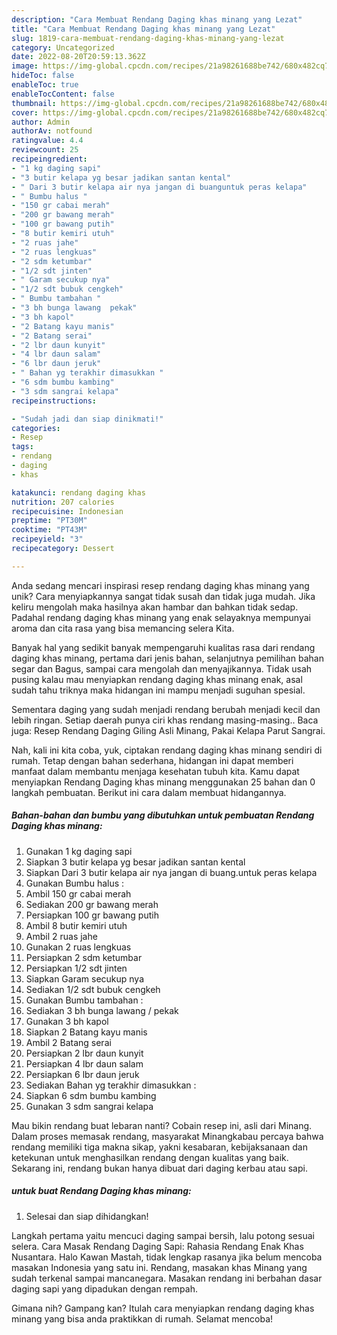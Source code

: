 ```yaml
---
description: "Cara Membuat Rendang Daging khas minang yang Lezat"
title: "Cara Membuat Rendang Daging khas minang yang Lezat"
slug: 1819-cara-membuat-rendang-daging-khas-minang-yang-lezat
category: Uncategorized
date: 2022-08-20T20:59:13.362Z
image: https://img-global.cpcdn.com/recipes/21a98261688be742/680x482cq70/rendang-daging-khas-minang-foto-resep-utama.jpg
hideToc: false
enableToc: true
enableTocContent: false
thumbnail: https://img-global.cpcdn.com/recipes/21a98261688be742/680x482cq70/rendang-daging-khas-minang-foto-resep-utama.jpg
cover: https://img-global.cpcdn.com/recipes/21a98261688be742/680x482cq70/rendang-daging-khas-minang-foto-resep-utama.jpg
author: Admin
authorAv: notfound
ratingvalue: 4.4
reviewcount: 25
recipeingredient:
- "1 kg daging sapi"
- "3 butir kelapa yg besar jadikan santan kental"
- " Dari 3 butir kelapa air nya jangan di buanguntuk peras kelapa"
- " Bumbu halus "
- "150 gr cabai merah"
- "200 gr bawang merah"
- "100 gr bawang putih"
- "8 butir kemiri utuh"
- "2 ruas jahe"
- "2 ruas lengkuas"
- "2 sdm ketumbar"
- "1/2 sdt jinten"
- " Garam secukup nya"
- "1/2 sdt bubuk cengkeh"
- " Bumbu tambahan "
- "3 bh bunga lawang  pekak"
- "3 bh kapol"
- "2 Batang kayu manis"
- "2 Batang serai"
- "2 lbr daun kunyit"
- "4 lbr daun salam"
- "6 lbr daun jeruk"
- " Bahan yg terakhir dimasukkan "
- "6 sdm bumbu kambing"
- "3 sdm sangrai kelapa"
recipeinstructions:

- "Sudah jadi dan siap dinikmati!"
categories:
- Resep
tags:
- rendang
- daging
- khas

katakunci: rendang daging khas 
nutrition: 207 calories
recipecuisine: Indonesian
preptime: "PT30M"
cooktime: "PT43M"
recipeyield: "3"
recipecategory: Dessert

---
```





Anda sedang mencari inspirasi resep rendang daging khas minang yang unik? Cara menyiapkannya sangat tidak susah dan tidak juga mudah. Jika keliru mengolah maka hasilnya akan hambar dan bahkan tidak sedap. Padahal rendang daging khas minang yang enak selayaknya mempunyai aroma dan cita rasa yang bisa memancing selera Kita.





Banyak hal yang sedikit banyak mempengaruhi kualitas rasa dari rendang daging khas minang, pertama dari jenis bahan, selanjutnya pemilihan bahan segar dan Bagus, sampai cara mengolah dan menyajikannya. Tidak usah pusing kalau mau menyiapkan rendang daging khas minang enak,      asal sudah tahu triknya maka hidangan ini mampu menjadi suguhan spesial.














Sementara daging yang sudah menjadi rendang berubah menjadi kecil dan lebih ringan. Setiap daerah punya ciri khas rendang masing-masing.. Baca juga: Resep Rendang Daging Giling Asli Minang, Pakai Kelapa Parut Sangrai.






Nah, kali ini kita coba, yuk, ciptakan rendang daging khas minang sendiri di rumah. Tetap dengan bahan sederhana, hidangan ini dapat memberi manfaat dalam membantu menjaga kesehatan tubuh kita. Kamu dapat menyiapkan Rendang Daging khas minang menggunakan 25 bahan dan 0 langkah pembuatan. Berikut ini cara dalam membuat hidangannya.

<!--inarticleads1-->

##### Bahan-bahan dan bumbu yang dibutuhkan untuk pembuatan Rendang Daging khas minang:

1. Gunakan 1 kg daging sapi
1. Siapkan 3 butir kelapa yg besar jadikan santan kental
1. Siapkan  Dari 3 butir kelapa air nya jangan di buang.untuk peras kelapa
1. Gunakan  Bumbu halus :
1. Ambil 150 gr cabai merah
1. Sediakan 200 gr bawang merah
1. Persiapkan 100 gr bawang putih
1. Ambil 8 butir kemiri utuh
1. Ambil 2 ruas jahe
1. Gunakan 2 ruas lengkuas
1. Persiapkan 2 sdm ketumbar
1. Persiapkan 1/2 sdt jinten
1. Siapkan  Garam secukup nya
1. Sediakan 1/2 sdt bubuk cengkeh
1. Gunakan  Bumbu tambahan :
1. Sediakan 3 bh bunga lawang / pekak
1. Gunakan 3 bh kapol
1. Siapkan 2 Batang kayu manis
1. Ambil 2 Batang serai
1. Persiapkan 2 lbr daun kunyit
1. Persiapkan 4 lbr daun salam
1. Persiapkan 6 lbr daun jeruk
1. Sediakan  Bahan yg terakhir dimasukkan :
1. Siapkan 6 sdm bumbu kambing
1. Gunakan 3 sdm sangrai kelapa


Mau bikin rendang buat lebaran nanti? Cobain resep ini, asli dari Minang. Dalam proses memasak rendang, masyarakat Minangkabau percaya bahwa rendang memiliki tiga makna sikap, yakni kesabaran, kebijaksanaan dan ketekunan untuk menghasilkan rendang dengan kualitas yang baik. Sekarang ini, rendang bukan hanya dibuat dari daging kerbau atau sapi. 

<!--inarticleads2-->

#####  untuk buat Rendang Daging khas minang:


1. Selesai dan siap dihidangkan!

Langkah pertama yaitu mencuci daging sampai bersih, lalu potong sesuai selera. Cara Masak Rendang Daging Sapi: Rahasia Rendang Enak Khas Nusantara. Halo Kawan Mastah, tidak lengkap rasanya jika belum mencoba masakan Indonesia yang satu ini. Rendang, masakan khas Minang yang sudah terkenal sampai mancanegara. Masakan rendang ini berbahan dasar daging sapi yang dipadukan dengan rempah. 

Gimana nih? Gampang kan? Itulah cara menyiapkan rendang daging khas minang yang bisa anda praktikkan di rumah. Selamat mencoba!
